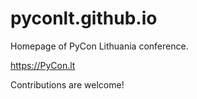 # pyconlt.github.io

Homepage of PyCon Lithuania conference.

https://PyCon.lt

Contributions are welcome!
